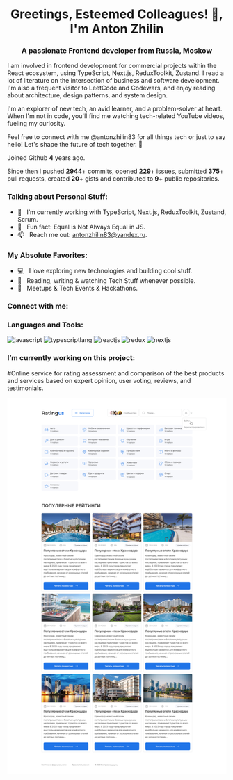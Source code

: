 <h1 align="center">Greetings, Esteemed Colleagues! 👋, I'm Anton Zhilin</h1>
<h3 align="center">A passionate Frontend developer from Russia, Moskow</h3>

I am involved in frontend development for commercial projects within the React ecosystem, using TypeScript, Next.js, ReduxToolkit, Zustand. I read a lot of literature on the intersection of business and software development. I'm also a frequent visitor to LeetCode and Codewars, and enjoy reading about architecture, design patterns, and system design.

I'm an explorer of new tech, an avid learner, and a problem-solver at heart. When I'm not in code, you'll find me watching tech-related YouTube videos, fueling my curiosity.

Feel free to connect with me @antonzhilin83 for all things tech or just to say hello! Let's shape the future of tech together. 🌟

Joined Github **4** years ago.

Since then I pushed **2944**+ commits, opened **229**+ issues, submitted **375**+ pull requests, created **20**+ gists and contributed to **9**+ public repositories.

### Talking about Personal Stuff:

- 🚀 &nbsp; I’m currently working with TypeScript, Next.js, ReduxToolkit, Zustand, Scrum.
- 👾 &nbsp; Fun fact: Equal is Not Always Equal in JS.
- 📫 &nbsp; Reach me out: antonzhilin83@yandex.ru.

### My Absolute Favorites:

- 💻 &nbsp; I love exploring new technologies and building cool stuff.
- 📰 &nbsp; Reading, writing & watching Tech Stuff whenever possible.
- 🍕 &nbsp; Meetups & Tech Events & Hackathons.

<h3 align="left">Connect with me:</h3>

<h3 align="left">Languages and Tools:</h3>

<p align="left">
  <img src="https://www.vectorlogo.zone/logos/javascript/javascript-ar21.svg" alt="javascript" width="120" height="60"/> 
  <img src="https://www.vectorlogo.zone/logos/typescriptlang/typescriptlang-icon.svg" alt="typescriptlang" width="60" height="60"/> 
  <img src="https://www.vectorlogo.zone/logos/reactjs/reactjs-ar21.svg" alt="reactjs" width="120" height="60"/> 
  <img src="https://www.vectorlogo.zone/logos/js_redux/js_redux-ar21.svg" alt="redux" width="120" height="60"/>
  <img src="https://www.vectorlogo.zone/logos/nextjs/nextjs-ar21.svg" alt="nextjs" width="120" height="60"/>
</p>

### I’m currently working on this project:

#Online service for rating assessment and comparison of the best products and services based on expert opinion, user voting, reviews, and testimonials.

![Alt text](ratingus.jpg)
